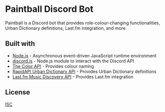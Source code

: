 # Paintball Discord Bot

Paintball is a Discord bot that provides role-colour-changing functionalities, Urban Dictionary definitions, Last.fm integration, and more.

## Built with
- [Node.js](https://nodejs.org/en/docs/) - Asynchronous event-driven JavaScript runtime environment
- [discord.js](https://discord.js.org/#/docs/discord.js/stable/general/welcome) - Node.js module to interact with the Discord API
- [The Color API](https://www.thecolorapi.com/docs) - Provides colour naming
- [RapidAPI Urban Dictionary API](https://rapidapi.com/community/api/urban-dictionary) - Provides Urban Dictionary definitions
- [Last.fm Music Discovery API](https://www.last.fm/api/intro) - Provides Last.fm integration

## License
[ISC](https://www.isc.org/licenses/)
